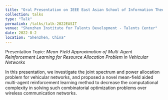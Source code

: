 ```yaml
---
title: "Oral Presentation on IEEE East Asian School of Information Theory 2022"
collection: talks
type: "Talk"
permalink: /talks/talk-2022EASIT
venue: "Shenzhen Institute for Talents Development - Talents Center"
date: 2022-8-2
location: "Shenzhen, China"
---
```


[//]: # ([More information here]&#40;http://exampleurl.com&#41;)

Presentation Topic: _Mean-Field Approximation of Multi-Agent Reinforcement Learning for Resource Allocation Problem in Vehicular Networks_

In this presentation, we investigate the joint spectrum and power allocation problem for vehicular networks, and proposed a novel mean-field aided multi-agent reinforcement learning method to decrease the computational complexity in solving such combinatorial optimization problems over wireless communication networks.